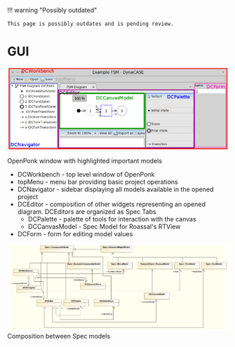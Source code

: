 !!! warning "Possibly outdated"

    This page is possibly outdates and is pending review.

# GUI

![](../figures/gui/gui.png)

OpenPonk window with highlighted important models

* DCWorkbench - top level window of OpenPonk
* topMenu - menu bar providing basic project operations
* DCNavigator - sidebar displaying all models available in the opened project
* DCEditor - composition of other widgets representing an opened diagram. DCEditors are organized as Spec Tabs
	* DCPalette - palette of tools for interaction with the canvas
	* DCCanvasModel - Spec Model for Roassal's RTView
* DCForm - form for editing model values

![](../figures/gui/gui_composition.png)
Composition between Spec models
